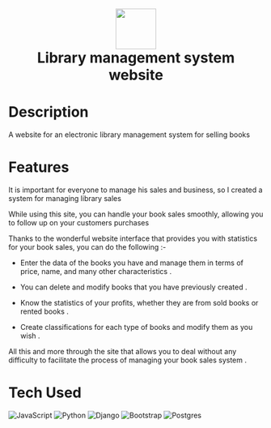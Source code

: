 <div align="center">
      <h1> <img src="Hesham" width="80px"><br/>Library management system website</h1>
     </div>


# Description
A website for an electronic library management system for selling books

# Features
It is important for everyone to manage his sales and business, so I created a system for managing library sales 

While using this site, you can handle your book sales smoothly, allowing you to follow up on your customers purchases

Thanks to the wonderful website interface that provides you with statistics for your book sales, you can do the following :-

- Enter the data of the books you have and manage them in terms of price, name, and many other characteristics .

- You can delete and modify books that you have previously created .

- Know the statistics of your profits, whether they are from sold books or rented books .

- Create classifications for each type of books and modify them as you wish .

All this and more through the site that allows you to deal without any difficulty to facilitate the process of managing your book sales system .

# Tech Used
 ![JavaScript](https://img.shields.io/badge/javascript-%23323330.svg?style=for-the-badge&logo=javascript&logoColor=%23F7DF1E) ![Python](https://img.shields.io/badge/python-3670A0?style=for-the-badge&logo=python&logoColor=ffdd54) ![Django](https://img.shields.io/badge/django-%23092E20.svg?style=for-the-badge&logo=django&logoColor=white) ![Bootstrap](https://img.shields.io/badge/bootstrap-%23563D7C.svg?style=for-the-badge&logo=bootstrap&logoColor=white) ![Postgres](https://img.shields.io/badge/postgres-%23316192.svg?style=for-the-badge&logo=postgresql&logoColor=white)
    
    
